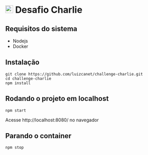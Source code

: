 # <img src="https://avatars1.githubusercontent.com/u/7063040?v=4&s=200.jpg" alt="HU" width="24" /> Desafio Charlie

## Requisitos do sistema
- Nodejs
- Docker

## Instalação
```
git clone https://github.com/luizcanet/challenge-charlie.git
cd challenge-charlie
npm install
```

## Rodando o projeto em localhost
```
npm start
```
Acesse http://localhost:8080/ no navegador

## Parando o container
```
npm stop
```

